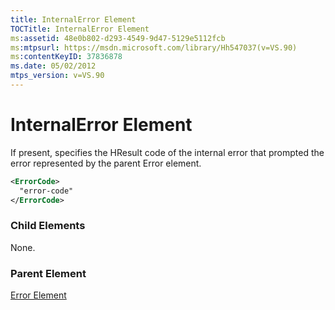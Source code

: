 ```yaml
---
title: InternalError Element
TOCTitle: InternalError Element
ms:assetid: 48e0b802-d293-4549-9d47-5129e5112fcb
ms:mtpsurl: https://msdn.microsoft.com/library/Hh547037(v=VS.90)
ms:contentKeyID: 37836878
ms.date: 05/02/2012
mtps_version: v=VS.90
---
```


# InternalError Element

If present, specifies the HResult code of the internal error that prompted the error represented by the parent Error element.

```xml
<ErrorCode>
  "error-code"
</ErrorCode>
```

### Child Elements

None.

### Parent Element

[Error Element](error-element.md)
